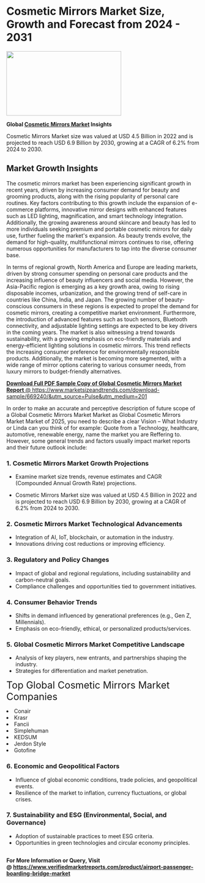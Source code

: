 <H1>Cosmetic Mirrors Market Size, Growth and Forecast from 2024 - 2031</H1><img class="aligncenter size-medium wp-image-584254" src="https://thirdeyenews.in/wp-content/uploads/2024/09/Global-Market-Research-300x168.jpeg" alt="" width="300" height="168" /><p><strong>Global&nbsp;<a href="https://www.marketsizeandtrends.com/download-sample/669240/&amp;utm_source=Pulse&amp;utm_medium=201">Cosmetic Mirrors Market</a> Insights</strong></p><p>Cosmetic Mirrors Market size was valued at USD 4.5 Billion in 2022 and is projected to reach USD 6.9 Billion by 2030, growing at a CAGR of 6.2% from 2024 to 2030.</p><p><h2>Market Growth Insights</h2> <p>The cosmetic mirrors market has been experiencing significant growth in recent years, driven by increasing consumer demand for beauty and grooming products, along with the rising popularity of personal care routines. Key factors contributing to this growth include the expansion of e-commerce platforms, innovative mirror designs with enhanced features such as LED lighting, magnification, and smart technology integration. Additionally, the growing awareness around skincare and beauty has led to more individuals seeking premium and portable cosmetic mirrors for daily use, further fueling the market's expansion. As beauty trends evolve, the demand for high-quality, multifunctional mirrors continues to rise, offering numerous opportunities for manufacturers to tap into the diverse consumer base.</p> <p><a href="#"></a></p> <p>In terms of regional growth, North America and Europe are leading markets, driven by strong consumer spending on personal care products and the increasing influence of beauty influencers and social media. However, the Asia-Pacific region is emerging as a key growth area, owing to rising disposable incomes, urbanization, and the growing trend of self-care in countries like China, India, and Japan. The growing number of beauty-conscious consumers in these regions is expected to propel the demand for cosmetic mirrors, creating a competitive market environment. Furthermore, the introduction of advanced features such as touch sensors, Bluetooth connectivity, and adjustable lighting settings are expected to be key drivers in the coming years. The market is also witnessing a trend towards sustainability, with a growing emphasis on eco-friendly materials and energy-efficient lighting solutions in cosmetic mirrors. This trend reflects the increasing consumer preference for environmentally responsible products. Additionally, the market is becoming more segmented, with a wide range of mirror options catering to various consumer needs, from luxury mirrors to budget-friendly alternatives.</p> <p><a href="#"></p><p><span class=""><strong>Download Full PDF Sample Copy of Global Cosmetic Mirrors Market Report</strong> @ <a href="https://www.marketsizeandtrends.com/download-sample/669240/&amp;utm_source=Pulse&amp;utm_medium=201" target="_blank">https://www.marketsizeandtrends.com/download-sample/669240/&amp;utm_source=Pulse&amp;utm_medium=201</a></span></p><p>In order to make an accurate and perceptive description of future scope of a Global&nbsp;Cosmetic Mirrors Market Market as Global&nbsp;Cosmetic Mirrors Market Market of 2025, you need to describe a clear Vision &ndash; What Industry or Linda can you think of for example: Quote from a Technology, healthcare, automotive, renewable energy, name the market you are Reffering to. However, some general trends and factors usually impact market reports and their future outlook include:</p><h3>1.&nbsp;<strong>Cosmetic Mirrors Market Growth Projections</strong></h3><ul><li>Examine market size trends, revenue estimates and CAGR (Compounded Annual Growth Rate) projections.</li><li><p>Cosmetic Mirrors Market size was valued at USD 4.5 Billion in 2022 and is projected to reach USD 6.9 Billion by 2030, growing at a CAGR of 6.2% from 2024 to 2030.</p></li></ul><h3>2.&nbsp;<strong>Cosmetic Mirrors Market Technological Advancements</strong></h3><ul><li>Integration of AI, IoT, blockchain, or automation in the industry.</li><li>Innovations driving cost reductions or improving efficiency.</li></ul><h3>3.&nbsp;<strong>Regulatory and Policy Changes</strong></h3><ul><li>Impact of global and regional regulations, including sustainability and carbon-neutral goals.</li><li>Compliance challenges and opportunities tied to government initiatives.</li></ul><h3>4.&nbsp;<strong>Consumer Behavior Trends</strong></h3><ul><li>Shifts in demand influenced by generational preferences (e.g., Gen Z, Millennials).</li><li>Emphasis on eco-friendly, ethical, or personalized products/services.</li></ul><h3>5.&nbsp;<strong>Global Cosmetic Mirrors Market Competitive Landscape</strong></h3><ul><li>Analysis of key players, new entrants, and partnerships shaping the industry.</li><li>Strategies for differentiation and market penetration.</li></ul><p data-pm-slice="1 1 []"><span style="color: inherit; font-family: inherit; font-size: 25px;">Top Global Cosmetic Mirrors Market Companies</span></p><div class="" data-test-id=""><p><li>Conair</li><li> Krasr</li><li> Fancii</li><li> Simplehuman</li><li> KEDSUM</li><li> Jerdon Style</li><li> Gotofine</li></p></div><h3>6.&nbsp;<strong>Economic and Geopolitical Factors</strong></h3><ul><li>Influence of global economic conditions, trade policies, and geopolitical events.</li><li>Resilience of the market to inflation, currency fluctuations, or global crises.</li></ul><h3>7.&nbsp;<strong>Sustainability and ESG (Environmental, Social, and Governance)</strong></h3><ul><li>Adoption of sustainable practices to meet ESG criteria.</li><li>Opportunities in green technologies and circular economy principles.</li></ul><h2><strong style="font-size: 14px;">For More Information or Query, Visit @&nbsp;</strong><a style="background-color: #ffffff; font-size: 14px;" href="https://www.marketsizeandtrends.com/report/cosmetic-mirrors-market/" target="_blank">https://www.verifiedmarketreports.com/product/airport-passenger-boarding-bridge-market</a></h2>
